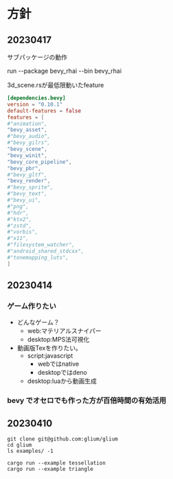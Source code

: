 # 方針

## 20230417

サブパッケージの動作

run --package bevy_rhai --bin bevy_rhai

3d_scene.rsが最低限動いたfeature

```toml
[dependencies.bevy]
version = "0.10.1"
default-features = false
features = [
#"animation",
"bevy_asset",
#"bevy_audio",
#"bevy_gilrs",
"bevy_scene",
"bevy_winit",
"bevy_core_pipeline",
"bevy_pbr",
#"bevy_gltf",
"bevy_render",
#"bevy_sprite",
#"bevy_text",
#"bevy_ui",
#"png",
#"hdr",
#"ktx2",
#"zstd",
#"vorbis",
#"x11",
#"filesystem_watcher",
#"android_shared_stdcxx",
#"tonemapping_luts",
]
```

## 20230414

### ゲーム作りたい

- どんなゲーム？
  - web:マテリアルスナイパー
  - desktop:MPS法可視化
- 動画版Texを作りたい。
  - script:javascript
    - webではnative
    - desktopではdeno
  - desktop:luaから動画生成

### bevy でオセロでも作った方が百倍時間の有効活用

## 20230410

```shell
git clone git@github.com:glium/glium
cd glium
ls examples/ -1

cargo run --example tessellation
cargo run --example triangle
```